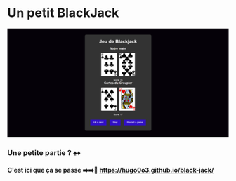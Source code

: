 # Un petit BlackJack

![Exemple d'une partie](image.png)

### Une petite partie ? ♠️♦️
#### C'est ici que ça se passe ➡️➡️🔗 https://hugo0o3.github.io/black-jack/